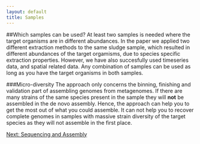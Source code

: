 ```yaml
---
layout: default
title: Samples
---
```

##Which samples can be used?
At least two samples is needed where the target organisms are in different abundances. In the paper we applied two different extraction methods to the same sludge sample, which resulted in different abundances of the target orgamisms, due to species specific extraction properties. However, we have also succesfully used timeseries data, and spatial related data. Any combination of samples can be used as long as you have the target organisms in both samples.

###Micro-diversity
The approach only concerns the binning, finishing and validation part of assembling genomes from metagenomes. If there are many strains of the same species present in the sample they will **not** be assembled in the de novo assembly. Hence, the approach can help you to get the most out of what you could assemble. It can not help you to recover complete genomes in samples with massive strain diversity of the target species as they will not assemble in the first place.

[Next: Sequencing and Assembly](step3.html)



